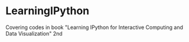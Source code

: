 # LearningIPython
Covering codes in book "Learning IPython for Interactive Computing and Data Visualization" 2nd
